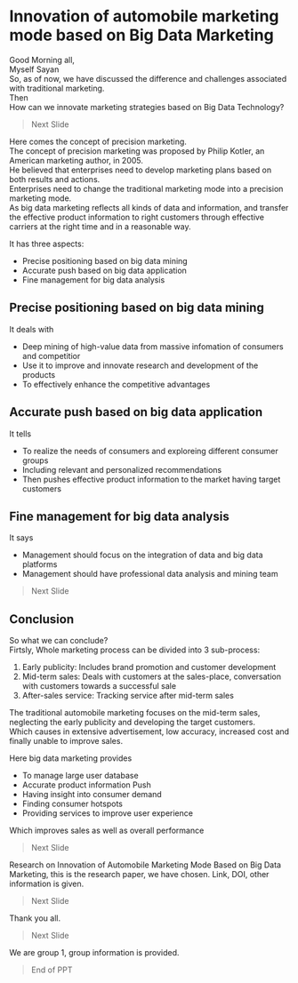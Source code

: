 # Innovation of automobile marketing mode based on Big Data Marketing
Good Morning all, <br/>
Myself Sayan <br/>
So, as of now, we have discussed the difference and challenges associated with traditional marketing. <br/>
Then <br/>
How can we innovate marketing strategies based on Big Data Technology? <br/>

> Next Slide

Here comes the concept of precision marketing. <br/>
The concept of precision marketing was proposed by Philip Kotler, an American marketing author, in 2005. <br/>
He believed that enterprises need to develop marketing plans based on both results and actions. <br/> 
Enterprises need to change the traditional marketing mode into a precision marketing mode. <br/>
As big data marketing reflects all kinds of data and information, and transfer the effective product information
to right customers through effective carriers at the right time and in a reasonable way.

It has three aspects:
- Precise positioning based on big data mining
- Accurate push based on big data application
- Fine management for big data analysis

## Precise positioning based on big data mining
It deals with
- Deep mining of high-value data from massive infomation of consumers and competitior
- Use it to improve and innovate research and development of the products
- To effectively enhance the competitive advantages

## Accurate push based on big data application
It tells
- To realize the needs of consumers and exploreing different consumer groups
- Including relevant and personalized recommendations
- Then pushes effective product information to the market having target customers

## Fine management for big data analysis
It says
- Management should focus on the integration of data and big data platforms
- Management should have professional data analysis and mining team

> Next Slide

## Conclusion
So what we can conclude? <br/> 
Firtsly, Whole marketing process can be divided into 3 sub-process: 
1) Early publicity: Includes brand promotion and customer development
2) Mid-term sales: Deals with customers at the sales-place, conversation with customers towards a successful sale
3) After-sales service: Tracking service after mid-term sales

The traditional automobile marketing focuses on the mid-term sales, neglecting the early publicity and developing
the target customers. <br/> 
Which causes in extensive advertisement, low accuracy, increased cost and finally unable to improve sales. <br/>

Here big data marketing provides
- To manage large user database
- Accurate product information Push
- Having insight into consumer demand
- Finding consumer hotspots
- Providing services to improve user experience

Which improves sales as well as overall performance <br/>

> Next Slide

Research on Innovation of Automobile Marketing Mode Based on Big Data Marketing, this is the research paper, we have chosen. Link, DOI, other information is given. <br/>

> Next Slide

Thank you all. <br/>

> Next Slide

We are group 1, group information is provided. </br>

> End of PPT
